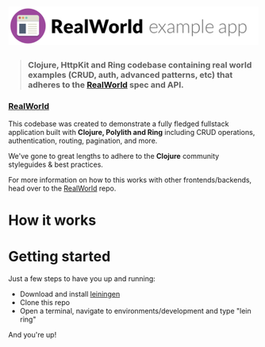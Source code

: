 # ![RealWorld Example App](logo.png)

> ### Clojure, HttpKit and Ring codebase containing real world examples (CRUD, auth, advanced patterns, etc) that adheres to the [RealWorld](https://github.com/gothinkster/realworld-example-apps) spec and API.


### [RealWorld](https://github.com/gothinkster/realworld)


This codebase was created to demonstrate a fully fledged fullstack application built with **Clojure, Polylith and Ring** including CRUD operations, authentication, routing, pagination, and more.

We've gone to great lengths to adhere to the **Clojure** community styleguides & best practices.

For more information on how to this works with other frontends/backends, head over to the [RealWorld](https://github.com/gothinkster/realworld) repo.


# How it works



# Getting started

Just a few steps to have you up and running:

+ Download and install [leiningen](https://github.com/technomancy/leiningen)
+ Clone this repo
+ Open a terminal, navigate to environments/development and type "lein ring"

And you're up!
